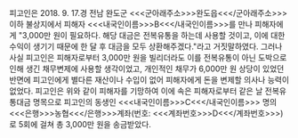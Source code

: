 피고인은 2018. 9. 17.경 전남 완도군 <<<군아래주소>>>완도읍<<</군아래주소>>> 이하 불상지에서 피해자 <<<내국인이름>>>B<<</내국인이름>>>를 만나 피해자에게 "3,000만 원이 필요하다. 해당 대금은 전복유통을 하는데 사용할 것이고, 이에 대한 수익이 생기기 때문에 한 달 후 대금을 모두 상환해주겠다."라고 거짓말하였다.
그러나 사실 피고인은 피해자로부터 3,000만 원을 빌리더라도 이를 전복유통이 아닌 도박으로 인해 생긴 채무변제에 사용할 생각이었고, 개인적인 채무가 6,000만 원 상당이 있었던 반면에 피고인에게 별다른 재산이나 수입이 없어 피해자에게 돈을 변제할 의사나 능력이 없었다.
피고인은 위와 같이 피해자를 기망하여 이에 속은 피해자로부터 같은 날 전복유통대금 명목으로 피고인의 동생인 <<<내국인이름>>>C<<</내국인이름>>> 명의 <<<은행>>>농협<<</은행>>>계좌(번호: <<<계좌번호>>>D<<</계좌번호>>>)로 5회에 걸쳐 총 3,000만 원을 송금받았다.